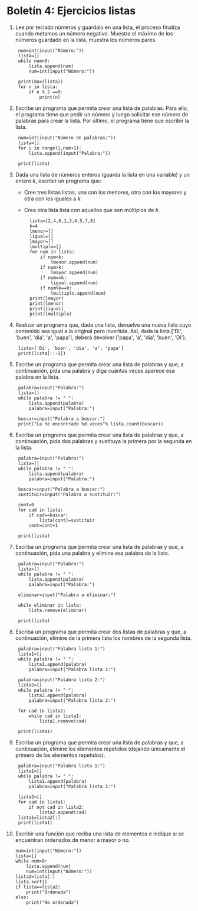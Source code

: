 # Boletín 4: Ejercicios listas

1. Lee por teclado números y guardalo en una lista, el proceso finaliza cuando metamos un número negativo. Muestra el máximo de los números guardado en la lista, muestra los números pares.

		num=int(input("Número:"))
		lista=[]
		while num>0:
			lista.append(num)
			num=int(input("Número:"))		

		print(max(lista))
		for n in lista:
			if n % 2 ==0:
				print(n)

2. Escribe un programa que permita crear una lista de palabras. Para ello, el programa tiene que pedir un número y luego solicitar ese número de palabras para crear la lista. Por último, el programa tiene que escribir la lista.

		num=int(input("Número de palabras:"))
		lista=[]
		for i in range(1,num+1):
			lista.append(input("Palabra:"))
			
		print(lista)

3. Dada una lista de números enteros (guarda la lista en una variable) y un entero *k*, escribir un programa que:

	* Cree tres listas listas, una con los menores, otra con los mayores y otra con los iguales a *k*.
	* Crea otra lista lista con aquellos que son múltiplos de *k*.

			lista=[2,4,6,1,3,4,5,7,8]
			k=4
			lmenor=[]
			ligual=[]
			lmayor=[]
			lmultiplo=[]
			for num in lista:
				if num<k:
					lmenor.append(num)
				if num>k:
					lmayor.append(num)
				if num==k:
					ligual.append(num)
				if num%k==0:
					lmultiplo.append(num)
			print(lmayor)
			print(lmenor)
			print(ligual)
			print(lmultiplo)

4. Realizar un programa que, dada una lista, devuelva una nueva lista cuyo contenido sea igual a la original pero invertida. Así, dada la lista ['Di', 'buen', 'día', 'a', 'papa'], deberá devolver ['papa', 'a', 'día', 'buen', 'Di'].

		lista=['Di', 'buen', 'dia', 'a', 'papa']
		print(lista[::-1])

5. Escribe un programa que permita crear una lista de palabras y que, a continuación, pida una palabra y diga cuántas veces aparece esa palabra en la lista.

		palabra=input("Palabra:")
		lista=[]
		while palabra != " ":
			lista.append(palabra)
			palabra=input("Palabra:")		

		buscar=input("Palabra a buscar:")
		print("La he encontrado %d veces"% lista.count(buscar))

6. Escriba un programa que permita crear una lista de palabras y que, a continuación, pida dos palabras y sustituya la primera por la segunda en la lista.

		palabra=input("Palabra:")
		lista=[]
		while palabra != " ":
			lista.append(palabra)
			palabra=input("Palabra:")		

		buscar=input("Palabra a buscar:")
		sustituir=input("Palabra a sustituir:")		

		cont=0
		for cad in lista:
			if cad==buscar:
				lista[cont]=sustituir
			cont=cont+1		

		print(lista)

7. Escriba un programa que permita crear una lista de palabras y que, a continuación, pida una palabra y elimine esa palabra de la lista.

		palabra=input("Palabra:")
		lista=[]
		while palabra != " ":
			lista.append(palabra)
			palabra=input("Palabra:")		

		eliminar=input("Palabra a eliminar:")		

		while eliminar in lista:
			lista.remove(eliminar)		

		print(lista)

8. Escriba un programa que permita crear dos listas de palabras y que, a continuación, elimine de la primera lista los nombres de la segunda lista.

		palabra=input("Palabra lista 1:")
		lista1=[]
		while palabra != " ":
			lista1.append(palabra)
			palabra=input("Palabra lista 1:")		

		palabra=input("Palabra lista 2:")
		lista2=[]
		while palabra != " ":
			lista2.append(palabra)
			palabra=input("Palabra lista 2:")		

		for cad in lista2:
			while cad in lista1:
				lista1.remove(cad)		

		print(lista1)

9. Escriba un programa que permita crear una lista de palabras y que, a continuación, elimine los elementos repetidos (dejando únicamente el primero de los elementos repetidos).

		palabra=input("Palabra lista 1:")
		lista1=[]
		while palabra != " ":
			lista1.append(palabra)
			palabra=input("Palabra lista 1:")		

		lista2=[]
		for cad in lista1:
			if not cad in lista2:
				lista2.append(cad)
		lista1=lista2[:]
		print(lista1)

10. Escribir una función que reciba una lista de elementos e indique si se encuentran ordenados de menor a mayor o no.

		num=int(input("Número:"))
		lista=[]
		while num>0:
			lista.append(num)
			num=int(input("Número:"))
		lista2=lista[:]
		lista.sort()
		if lista==lista2:
			print("Ordenada")
		else:
			print("No ordenada")